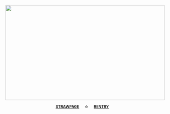 <p align="center">
  <img width="500" height="300" src="https://github.com/user-attachments/assets/ed0e8cbb-70e5-4ee0-8079-65011c747bae">

<div align="center"> 

 <sup>[**STRAWPAGE**](https://steinbian.straw.page)⠀⠀☆⠀⠀[**RENTRY**](https://rentry.co/drfreakystein)⠀⠀

 <div align="center">  
